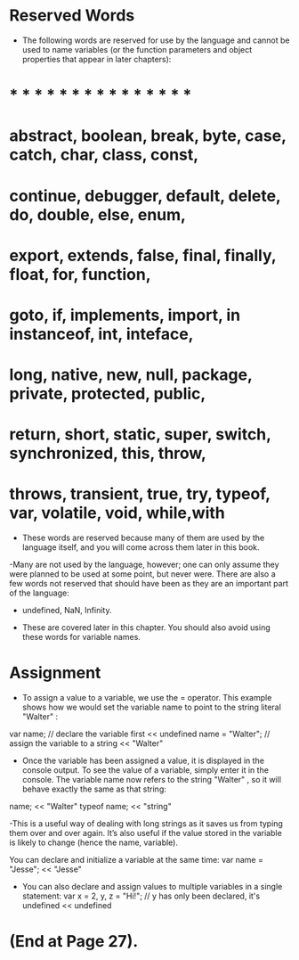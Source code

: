 # Reserved Words
- The following words are reserved for use by the language and cannot be used to
name variables (or the function parameters and object properties that appear in later
chapters):
# * * * * * * * * * * * * * * *
# abstract, boolean, break, byte, case, catch, char, class, const,
# continue, debugger, default, delete, do, double, else, enum,
# export, extends, false, final, finally, float, for, function,
# goto, if, implements, import, in instanceof, int, inteface,
# long, native, new, null, package, private, protected, public,
# return, short, static, super, switch, synchronized, this, throw,
# throws, transient, true, try, typeof, var, volatile, void, while,with

- These words are reserved because many of them are used by the language itself,
and you will come across them later in this book.

-Many are not used by the language, however; one can only assume they were planned
to be used at some point, but never were. There are also a few words not reserved
that should have been as they are an important part of the language:
- undefined, NaN, Infinity.

- These are covered later in this chapter. You should also avoid using these words
for variable names.

# Assignment
- To assign a value to a variable, we use the = operator. This example shows how we
would set the variable name to point to the string literal "Walter" :

var name; // declare the variable first
<< undefined
name = "Walter"; // assign the variable to a string
<< "Walter"

- Once the variable has been assigned a value, it is displayed in the console output.
To see the value of a variable, simply enter it in the console. The variable name now
refers to the string "Walter" , so it will behave exactly the same as that string:

name;
<< "Walter"
typeof name;
<< "string"

-This is a useful way of dealing with long strings as it saves us from typing them
over and over again. It’s also useful if the value stored in the variable is likely to
change (hence the name, variable).

You can declare and initialize a variable at the same time:
var name = "Jesse";
<< "Jesse"

- You can also declare and assign values to multiple variables in a single statement:
var x = 2, y, z = "Hi!"; // y has only been declared, it's undefined
<< undefined
# (End at Page 27).

